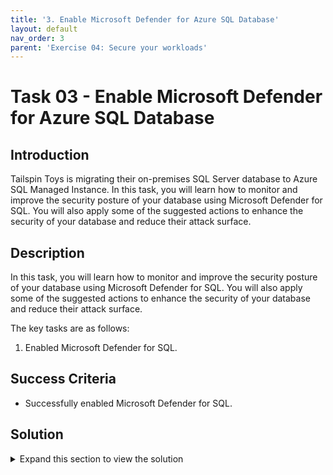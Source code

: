 ```yaml
---
title: '3. Enable Microsoft Defender for Azure SQL Database'
layout: default
nav_order: 3
parent: 'Exercise 04: Secure your workloads'
---
```


# Task 03 - Enable Microsoft Defender for Azure SQL Database

## Introduction

Tailspin Toys is migrating their on-premises SQL Server database to Azure SQL Managed Instance. In this task, you will learn how to monitor and improve the security posture of your database using Microsoft Defender for SQL. You will also apply some of the suggested actions to enhance the security of your database and reduce their attack surface.

## Description

In this task, you will learn how to monitor and improve the security posture of your database using Microsoft Defender for SQL. You will also apply some of the suggested actions to enhance the security of your database and reduce their attack surface.

The key tasks are as follows:
1. Enabled Microsoft Defender for SQL.

## Success Criteria

* Successfully enabled Microsoft Defender for SQL.

## Solution

<details markdown="block">
<summary>Expand this section to view the solution</summary>

1. Sign in to the [Azure Portal](https://portal.azure.com). Ensure that you're using a subscription associated with the same resources you created during the lab set up.

2. In the **Search resources, services, and docs** box at the top of the portal, search for **Microsoft Defender for Cloud**, then select the **Microsoft Defender for Cloud** service.

3. In the **Management** section, select **Environment settings**.

4. Select the relevant subscription.

5. On the **Defender plans** page, locate the **Databases** plan and select **Select types**.

6. Toggle the `SQL servers on machines` plan or the `Azure SQL Databases` plan to On, depending on your needs.

7. Select **Continue** and then **Save**.

</details>
